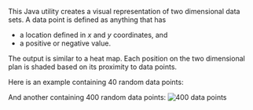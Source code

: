 This Java utility creates a visual representation of two dimensional data sets. A data point is defined as anything that has

*   a location defined in *x* and *y* coordinates, and
*   a positive or negative value.

The output is similar to a heat map. Each position on the two dimensional plan is shaded based on its proximity to data points.

Here is an example containing 40 random data points:

And another containing 400 random data points:
![400 data points](http://farm9.staticflickr.com/8511/8567179808_10835d2e63.jpg)
